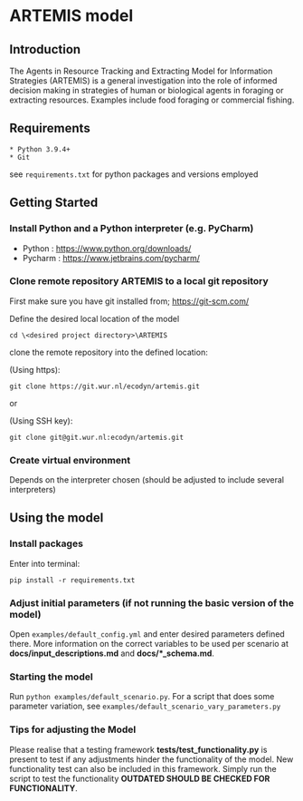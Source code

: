 # ARTEMIS model

## Introduction
The Agents in Resource Tracking and Extracting Model for Information Strategies (ARTEMIS) 
is a general investigation into the role of informed decision making 
in strategies of human or biological agents in foraging or extracting resources. 
Examples include food foraging or commercial fishing.

## Requirements
	* Python 3.9.4+
	* Git

see `requirements.txt` for python packages and versions employed


## Getting Started

### Install Python and a Python interpreter (e.g. PyCharm)
* Python : https://www.python.org/downloads/
* Pycharm : https://www.jetbrains.com/pycharm/


### Clone remote repository ARTEMIS to a local git repository
First make sure you have git installed from; https://git-scm.com/

Define the desired local location of the model

```
cd \<desired project directory>\ARTEMIS
```

clone the remote repository into the defined location:

(Using https):

```
git clone https://git.wur.nl/ecodyn/artemis.git
```

or

(Using SSH key):

```
git clone git@git.wur.nl:ecodyn/artemis.git
```

### Create virtual environment
Depends on the interpreter chosen (should be adjusted to include several interpreters)


## Using the model

### Install packages

Enter into terminal:

```
pip install -r requirements.txt 
```

### Adjust initial parameters (if not running the basic version of the model)
Open `examples/default_config.yml` and enter desired parameters defined there.
More information on the correct variables to be used per scenario at **docs/input_descriptions.md** and  **docs/*_schema.md**.

### Starting the model
Run `python examples/default_scenario.py`. 
For a script that does some parameter variation, see `examples/default_scenario_vary_parameters.py`

### Tips for adjusting the Model
Please realise that a testing framework **tests/test_functionality.py** is present to test if any adjustments hinder 
the functionality of the model. New functionality test can also be included in this framework. Simply run the script 
to test the functionality **OUTDATED SHOULD BE CHECKED FOR FUNCTIONALITY**.
